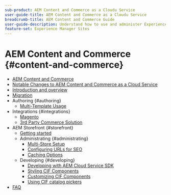 ```yaml
---
sub-product: AEM Content and Commerce as a Cloudu Service
user-guide-title: AEM Content and Commerce as a Cloudu Service
breadcrumb-title: AEM Content and Commerce Guide
user-guide-description: Understand how to use and administer Experience Manager Content and Commerce as a Cloud Service.
feature-set: Experience Manager Sites
---
```


# AEM Content and Commerce {#content-and-commerce}

+ [AEM Content and Commerce](/help/commerce-cloud/home.md)
+ [Notable Changes to AEM Content and Commerce as a Cloud Service](changes.md)
+ [Introduction and overview](introduction.md)
+ [Migration](migration.md)
+ Authoring {#authoring}
  + [Multi-Template Usage](configuring/multi-template-usage.md)
+ Integrations {#integrations}
  + [Magento](architecture/magento.md)
  + [3rd Party Commerce Solution](architecture/third-party.md)
+ AEM Storefront {#storefront}
  + [Getting started](getting-started.md)
  + Administrating {#administrating}
    + [Multi-Store Setup](configuring/multi-store-setup.md)
    + [Configuring URLs for SEO](configuring/advanced-url-configuration.md)
    + [Caching Options](configuring/caching.md)
  + Developing {#developing}
    + [Developing with AEM Cloud Service SDK](develop.md)
    + [Styling CIF Components](customizing/style-cif-component.md)
    + [Customizing CIF Components](customizing/customize-cif-components.md)
    + [Using CIF catalog pickers](customizing/use-cif-pickers.md)
+ [FAQ](faq.md)
